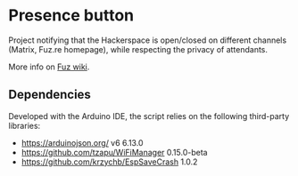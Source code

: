 # Presence button

Project notifying that the Hackerspace is open/closed on different channels (Matrix, Fuz.re homepage), while respecting the privacy of attendants.

More info on [Fuz wiki](https://wiki.fuz.re/doku.php?id=projets:fuz:presence_button).

## Dependencies

Developed with the Arduino IDE, the script relies on the following third-party libraries:

* https://arduinojson.org/ v6 6.13.0
* https://github.com/tzapu/WiFiManager 0.15.0-beta
* https://github.com/krzychb/EspSaveCrash 1.0.2
